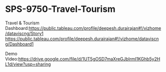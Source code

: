 # SPS-9750-Travel-Tourism
Travel &amp; Tourism
Dashboard:https://public.tableau.com/profile/deepesh.durairajan#!/vizhome/dataviscng/Story1
https://public.tableau.com/profile/deepesh.durairajan#!/vizhome/dataviscng/Dashboard1

Demo Video:https://drive.google.com/file/d/1UT5gOSD7maXreGJbIrmI1KGhb5y2HL1d/view?usp=sharing
